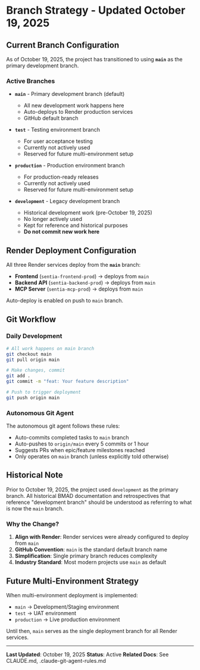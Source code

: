 # Branch Strategy - Updated October 19, 2025

## Current Branch Configuration

As of October 19, 2025, the project has transitioned to using **`main`** as the primary development branch.

### Active Branches

- **`main`** - Primary development branch (default)
  - All new development work happens here
  - Auto-deploys to Render production services
  - GitHub default branch

- **`test`** - Testing environment branch
  - For user acceptance testing
  - Currently not actively used
  - Reserved for future multi-environment setup

- **`production`** - Production environment branch
  - For production-ready releases
  - Currently not actively used
  - Reserved for future multi-environment setup

- **`development`** - Legacy development branch
  - Historical development work (pre-October 19, 2025)
  - No longer actively used
  - Kept for reference and historical purposes
  - **Do not commit new work here**

## Render Deployment Configuration

All three Render services deploy from the **`main`** branch:
- **Frontend** (`sentia-frontend-prod`) → deploys from `main`
- **Backend API** (`sentia-backend-prod`) → deploys from `main`
- **MCP Server** (`sentia-mcp-prod`) → deploys from `main`

Auto-deploy is enabled on push to `main` branch.

## Git Workflow

### Daily Development

```bash
# All work happens on main branch
git checkout main
git pull origin main

# Make changes, commit
git add .
git commit -m "feat: Your feature description"

# Push to trigger deployment
git push origin main
```

### Autonomous Git Agent

The autonomous git agent follows these rules:
- Auto-commits completed tasks to `main` branch
- Auto-pushes to `origin/main` every 5 commits or 1 hour
- Suggests PRs when epic/feature milestones reached
- Only operates on `main` branch (unless explicitly told otherwise)

## Historical Note

Prior to October 19, 2025, the project used `development` as the primary branch. All historical BMAD documentation and retrospectives that reference "development branch" should be understood as referring to what is now the `main` branch.

### Why the Change?

1. **Align with Render**: Render services were already configured to deploy from `main`
2. **GitHub Convention**: `main` is the standard default branch name
3. **Simplification**: Single primary branch reduces complexity
4. **Industry Standard**: Most modern projects use `main` as default

## Future Multi-Environment Strategy

When multi-environment deployment is implemented:
- `main` → Development/Staging environment
- `test` → UAT environment
- `production` → Live production environment

Until then, `main` serves as the single deployment branch for all Render services.

---

**Last Updated**: October 19, 2025
**Status**: Active
**Related Docs**: See CLAUDE.md, .claude-git-agent-rules.md
